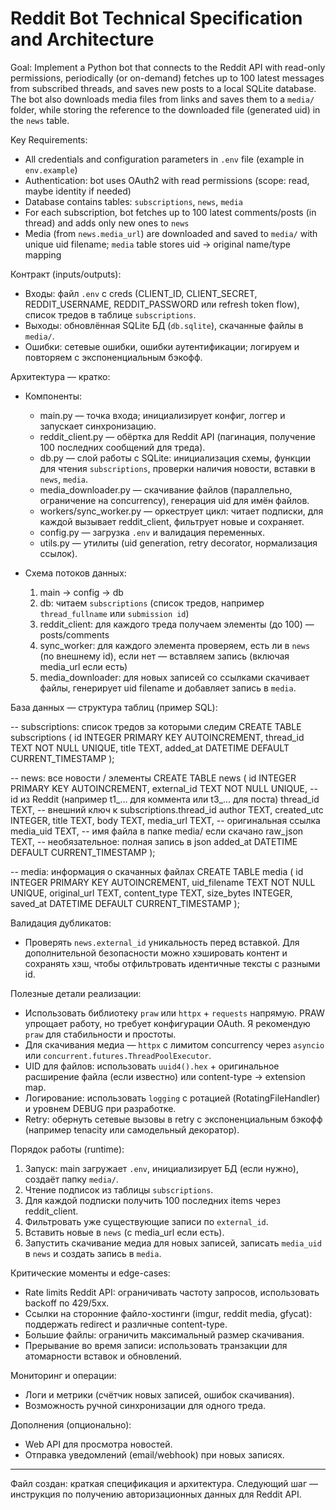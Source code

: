 # Reddit Bot Technical Specification and Architecture

Goal: Implement a Python bot that connects to the Reddit API with read-only permissions, periodically (or on-demand) fetches up to 100 latest messages from subscribed threads, and saves new posts to a local SQLite database. The bot also downloads media files from links and saves them to a `media/` folder, while storing the reference to the downloaded file (generated uid) in the `news` table.

Key Requirements:
- All credentials and configuration parameters in `.env` file (example in `env.example`)
- Authentication: bot uses OAuth2 with read permissions (scope: read, maybe identity if needed)
- Database contains tables: `subscriptions`, `news`, `media`
- For each subscription, bot fetches up to 100 latest comments/posts (in thread) and adds only new ones to `news`
- Media (from `news.media_url`) are downloaded and saved to `media/` with unique uid filename; `media` table stores uid -> original name/type mapping

Контракт (inputs/outputs):
- Входы: файл `.env` с creds (CLIENT_ID, CLIENT_SECRET, REDDIT_USERNAME, REDDIT_PASSWORD или refresh token flow), список тредов в таблице `subscriptions`.
- Выходы: обновлённая SQLite БД (`db.sqlite`), скачанные файлы в `media/`.
- Ошибки: сетевые ошибки, ошибки аутентификации; логируем и повторяем с экспоненциальным бэкофф.

Архитектура — кратко:

- Компоненты:
  - main.py — точка входа; инициализирует конфиг, логгер и запускает синхронизацию.
  - reddit_client.py — обёртка для Reddit API (пагинация, получение 100 последних сообщений для треда).
  - db.py — слой работы с SQLite: инициализация схемы, функции для чтения `subscriptions`, проверки наличия новости, вставки в `news`, `media`.
  - media_downloader.py — скачивание файлов (параллельно, ограничение на concurrency), генерация uid для имён файлов.
  - workers/sync_worker.py — оркеструет цикл: читает подписки, для каждой вызывает reddit_client, фильтрует новые и сохраняет.
  - config.py — загрузка `.env` и валидация переменных.
  - utils.py — утилиты (uid generation, retry decorator, нормализация ссылок).

- Схема потоков данных:
  1. main -> config -> db
  2. db: читаем `subscriptions` (список тредов, например `thread_fullname` или `submission id`)
  3. reddit_client: для каждого треда получаем элементы (до 100) — posts/comments
  4. sync_worker: для каждого элемента проверяем, есть ли в `news` (по внешнему id), если нет — вставляем запись (включая media_url если есть)
  5. media_downloader: для новых записей со ссылками скачивает файлы, генерирует uid filename и добавляет запись в `media`.

База данных — структура таблиц (пример SQL):

-- subscriptions: список тредов за которыми следим
CREATE TABLE subscriptions (
    id INTEGER PRIMARY KEY AUTOINCREMENT,
    thread_id TEXT NOT NULL UNIQUE,
    title TEXT,
    added_at DATETIME DEFAULT CURRENT_TIMESTAMP
);

-- news: все новости / элементы
CREATE TABLE news (
    id INTEGER PRIMARY KEY AUTOINCREMENT,
    external_id TEXT NOT NULL UNIQUE, -- id из Reddit (например t1_... для коммента или t3_... для поста)
    thread_id TEXT, -- внешний ключ к subscriptions.thread_id
    author TEXT,
    created_utc INTEGER,
    title TEXT,
    body TEXT,
    media_url TEXT, -- оригинальная ссылка
    media_uid TEXT, -- имя файла в папке media/ если скачано
    raw_json TEXT, -- необязательное: полная запись в json
    added_at DATETIME DEFAULT CURRENT_TIMESTAMP
);

-- media: информация о скачанных файлах
CREATE TABLE media (
    id INTEGER PRIMARY KEY AUTOINCREMENT,
    uid_filename TEXT NOT NULL UNIQUE,
    original_url TEXT,
    content_type TEXT,
    size_bytes INTEGER,
    saved_at DATETIME DEFAULT CURRENT_TIMESTAMP
);

Валидация дубликатов:
- Проверять `news.external_id` уникальность перед вставкой. Для дополнительной безопасности можно хэшировать контент и сохранять хэш, чтобы отфильтровать идентичные тексты с разными id.

Полезные детали реализации:
- Использовать библиотеку `praw` или `httpx` + `requests` напрямую. PRAW упрощает работу, но требует конфигурации OAuth. Я рекомендую `praw` для стабильности и простоты.
- Для скачивания медиа — `httpx` с лимитом concurrency через `asyncio` или `concurrent.futures.ThreadPoolExecutor`.
- UID для файлов: использовать `uuid4().hex` + оригинальное расширение файла (если известно) или content-type -> extension map.
- Логирование: использовать `logging` с ротацией (RotatingFileHandler) и уровнем DEBUG при разработке.
- Retry: обернуть сетевые вызовы в retry с экспоненциальным бэкофф (например tenacity или самодельный декоратор).

Порядок работы (runtime):
1. Запуск: main загружает `.env`, инициализирует БД (если нужно), создаёт папку `media/`.
2. Чтение подписок из таблицы `subscriptions`.
3. Для каждой подписки получить 100 последних items через reddit_client.
4. Фильтровать уже существующие записи по `external_id`.
5. Вставить новые в `news` (с media_url если есть).
6. Запустить скачивание медиа для новых записей, записать `media_uid` в `news` и создать запись в `media`.

Критические моменты и edge-cases:
- Rate limits Reddit API: ограничивать частоту запросов, использовать backoff по 429/5xx.
- Ссылки на сторонние файло-хостинги (imgur, reddit media, gfycat): поддержать redirect и различные content-type.
- Большие файлы: ограничить максимальный размер скачивания.
- Прерывание во время записи: использовать транзакции для атомарности вставок и обновлений.

Мониторинг и операции:
- Логи и метрики (счётчик новых записей, ошибок скачивания).
- Возможность ручной синхронизации для одного треда.

Дополнения (опционально):
- Web API для просмотра новостей.
- Отправка уведомлений (email/webhook) при новых записях.

---
Файл создан: краткая спецификация и архитектура. Следующий шаг — инструкция по получению авторизационных данных для Reddit API.
